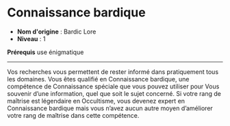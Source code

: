 # Connaissance bardique

 * **Nom d'origine** : Bardic Lore
 * **Niveau** : 1


<p><strong>Prérequis</strong> use énigmatique</p>
<hr>
<p>Vos recherches vous permettent de rester informé dans pratiquement tous les domaines. Vous êtes qualifié en Connaissance bardique, une compétence de Connaissance spéciale que vous pouvez utiliser pour Vous souvenir d’une information, quel que soit le sujet concerné. Si votre rang de maîtrise est légendaire en Occultisme, vous devenez expert en Connaissance bardique mais vous n’avez aucun autre moyen d’améliorer votre rang de maîtrise dans cette compétence.</p>